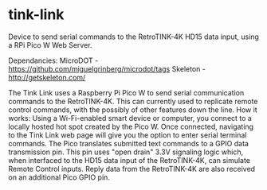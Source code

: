 # tink-link
Device to send serial commands to the RetroTINK-4K HD15 data input, using a RPi Pico W Web Server.

Dependancies:
MicroDOT - https://github.com/miguelgrinberg/microdot/tags
Skeleton - http://getskeleton.com/

The Tink Link uses a Raspberry Pi Pico W to send serial communication commands to the RetroTINK-4K. This can currently used to replicate remote control commands, with the possibly of other features down the line. 
How it works:
Using a Wi-Fi-enabled smart device or computer, you connect to a locally hosted hot spot created by the Pico W. Once connected, navigating to the Tink Link web page will give you the option to enter serial terminal commands. The Pico translates submitted text commands to a GPIO data transmission pin. This pin uses "open drain" 3.3V signaling logic which, when interfaced to the HD15 data input of the RetroTINK-4K, can simulate Remote Control inputs. Reply data from the RetroTINK-4K are also received on an additional Pico GPIO pin.
